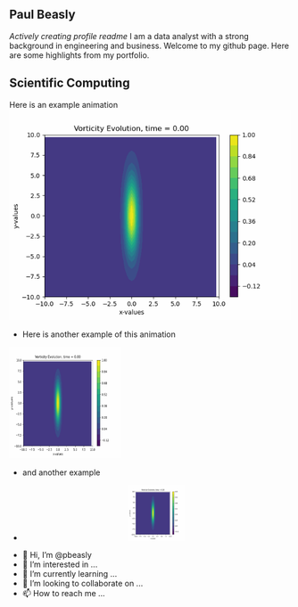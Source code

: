 ## Paul Beasly
*Actively creating profile readme*
I am a data analyst with a strong background in engineering and business. Welcome to my github page.  Here are some highlights from my portfolio.

## Scientific Computing

Here is an example animation 
![animation](https://github.com/pbeasly/Vorticity-Streamfunction/blob/main/Vorticiy-Animation.gif)


- Here is another example of this animation

<img src="https://github.com/pbeasly/Vorticity-Streamfunction/blob/main/Vorticiy-Animation.gif" alt="Alt text" width="200" height="200">

- and another example

- <div align="center">
    <img src="https://github.com/pbeasly/Vorticity-Streamfunction/blob/main/Vorticiy-Animation.gif" alt="Alt text" width="100" height="100">
</div>

- 👋 Hi, I’m @pbeasly
- 👀 I’m interested in ...
- 🌱 I’m currently learning ...
- 💞️ I’m looking to collaborate on ...
- 📫 How to reach me ...

<!---
pbeasly/pbeasly is a ✨ special ✨ repository because its `README.md` (this file) appears on your GitHub profile.
You can click the Preview link to take a look at your changes.
--->
